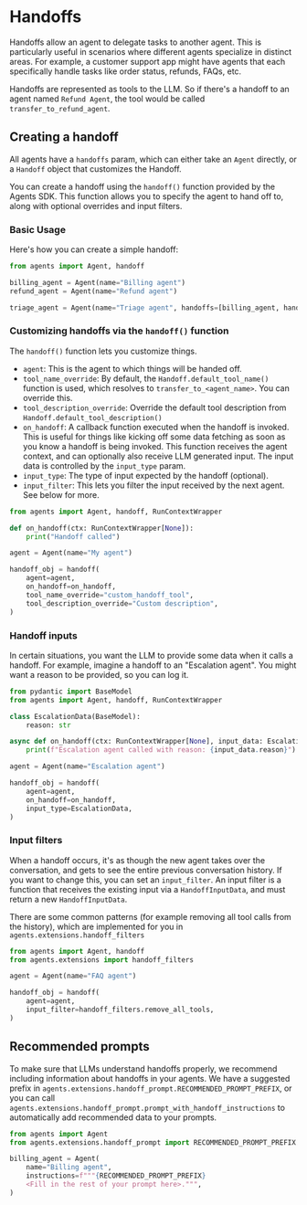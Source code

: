 # Handoffs

Handoffs allow an agent to delegate tasks to another agent. This is particularly useful in scenarios where different agents specialize in distinct areas. For example, a customer support app might have agents that each specifically handle tasks like order status, refunds, FAQs, etc.

Handoffs are represented as tools to the LLM. So if there's a handoff to an agent named `Refund Agent`, the tool would be called `transfer_to_refund_agent`.

## Creating a handoff

All agents have a `handoffs` param, which can either take an `Agent` directly, or a `Handoff` object that customizes the Handoff.

You can create a handoff using the `handoff()` function provided by the Agents SDK. This function allows you to specify the agent to hand off to, along with optional overrides and input filters.

### Basic Usage

Here's how you can create a simple handoff:

```python
from agents import Agent, handoff

billing_agent = Agent(name="Billing agent")
refund_agent = Agent(name="Refund agent")

triage_agent = Agent(name="Triage agent", handoffs=[billing_agent, handoff(refund_agent)])
```

### Customizing handoffs via the `handoff()` function

The `handoff()` function lets you customize things.

*   `agent`: This is the agent to which things will be handed off.
*   `tool_name_override`: By default, the `Handoff.default_tool_name()` function is used, which resolves to `transfer_to_<agent_name>`. You can override this.
*   `tool_description_override`: Override the default tool description from `Handoff.default_tool_description()`
*   `on_handoff`: A callback function executed when the handoff is invoked. This is useful for things like kicking off some data fetching as soon as you know a handoff is being invoked. This function receives the agent context, and can optionally also receive LLM generated input. The input data is controlled by the `input_type` param.
*   `input_type`: The type of input expected by the handoff (optional).
*   `input_filter`: This lets you filter the input received by the next agent. See below for more.

```python
from agents import Agent, handoff, RunContextWrapper

def on_handoff(ctx: RunContextWrapper[None]):
    print("Handoff called")

agent = Agent(name="My agent")

handoff_obj = handoff(
    agent=agent,
    on_handoff=on_handoff,
    tool_name_override="custom_handoff_tool",
    tool_description_override="Custom description",
)
```

### Handoff inputs

In certain situations, you want the LLM to provide some data when it calls a handoff. For example, imagine a handoff to an "Escalation agent". You might want a reason to be provided, so you can log it.

```python
from pydantic import BaseModel
from agents import Agent, handoff, RunContextWrapper

class EscalationData(BaseModel):
    reason: str

async def on_handoff(ctx: RunContextWrapper[None], input_data: EscalationData):
    print(f"Escalation agent called with reason: {input_data.reason}")

agent = Agent(name="Escalation agent")

handoff_obj = handoff(
    agent=agent,
    on_handoff=on_handoff,
    input_type=EscalationData,
)
```

### Input filters

When a handoff occurs, it's as though the new agent takes over the conversation, and gets to see the entire previous conversation history. If you want to change this, you can set an `input_filter`. An input filter is a function that receives the existing input via a `HandoffInputData`, and must return a new `HandoffInputData`.

There are some common patterns (for example removing all tool calls from the history), which are implemented for you in `agents.extensions.handoff_filters`

```python
from agents import Agent, handoff
from agents.extensions import handoff_filters

agent = Agent(name="FAQ agent")

handoff_obj = handoff(
    agent=agent,
    input_filter=handoff_filters.remove_all_tools,
)
```

## Recommended prompts

To make sure that LLMs understand handoffs properly, we recommend including information about handoffs in your agents. We have a suggested prefix in `agents.extensions.handoff_prompt.RECOMMENDED_PROMPT_PREFIX`, or you can call `agents.extensions.handoff_prompt.prompt_with_handoff_instructions` to automatically add recommended data to your prompts.

```python
from agents import Agent
from agents.extensions.handoff_prompt import RECOMMENDED_PROMPT_PREFIX

billing_agent = Agent(
    name="Billing agent",
    instructions=f"""{RECOMMENDED_PROMPT_PREFIX}
    <Fill in the rest of your prompt here>.""",
)
``` 